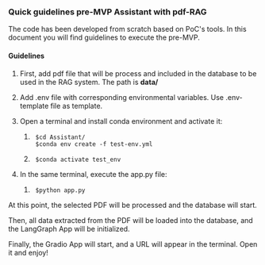 ### Quick guidelines pre-MVP Assistant with pdf-RAG

The code has been developed from scratch based on PoC's tools. In this document you will find guidelines to execute the pre-MVP.

#### Guidelines

1. First, add pdf file that will be process and included in the database to be used in the RAG system. The path is **data/**

2. Add .env file with corresponding environmental variables. Use .env-template file as template.

3. Open a terminal and install conda environment and activate it:
    1. ```console
        $cd Assistant/
        $conda env create -f test-env.yml
        ```
    2. ```console
        $conda activate test_env
        ```

4. In the same terminal, execute the app.py file:
    1. ```console
        $python app.py
        ``` 

At this point, the selected PDF will be processed and the database will start.

Then, all data extracted from the PDF will be loaded into the database, and the LangGraph App will be initialized.

Finally, the Gradio App will start, and a URL will appear in the terminal. Open it and enjoy!